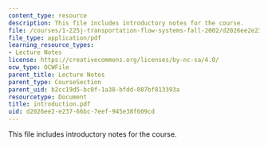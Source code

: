 ```yaml
---
content_type: resource
description: This file includes introductory notes for the course.
file: /courses/1-225j-transportation-flow-systems-fall-2002/d2026ee2e23766bc7eef945e38f609cd_introduction.pdf
file_type: application/pdf
learning_resource_types:
- Lecture Notes
license: https://creativecommons.org/licenses/by-nc-sa/4.0/
ocw_type: OCWFile
parent_title: Lecture Notes
parent_type: CourseSection
parent_uid: b2cc19d5-bc0f-1a38-bfdd-087bf813393a
resourcetype: Document
title: introduction.pdf
uid: d2026ee2-e237-66bc-7eef-945e38f609cd
---
```

This file includes introductory notes for the course.